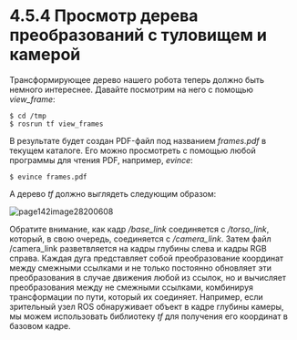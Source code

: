 # 4.5.4 Просмотр дерева преобразований с туловищем и камерой

Трансформирующее дерево нашего робота теперь должно быть немного интереснее. Давайте посмотрим на него с помощью _view\_frame_:

```text
$ cd /tmp
$ rosrun tf view_frames
```

В результате будет создан PDF-файл под названием _frames.pdf_ в текущем каталоге. Его можно просмотреть с помощью любой программы для чтения PDF, например, _evince_:

```text
$ evince frames.pdf
```

А дерево _tf_ должно выглядеть следующим образом:



![page142image28200608](blob:https://app.gitbook.com/da51919b-4944-43fb-a9e0-4c1215b9e74c)

Обратите внимание, как кадр _/base\_link_ соединяется с _/torso\_link_, который, в свою очередь, соединяется с _/camera\_link_. Затем файл /camera\_link разветвляется на кадры глубины слева и кадры RGB справа. Каждая дуга представляет собой преобразование координат между смежными ссылками и не только постоянно обновляет эти преобразования в случае движения любой из ссылок, но и вычисляет преобразования между не смежными ссылками, комбинируя трансформации по пути, который их соединяет. Например, если зрительный узел ROS обнаруживает объект в кадре глубины камеры, мы можем использовать библиотеку _tf_ для получения его координат в базовом кадре.



